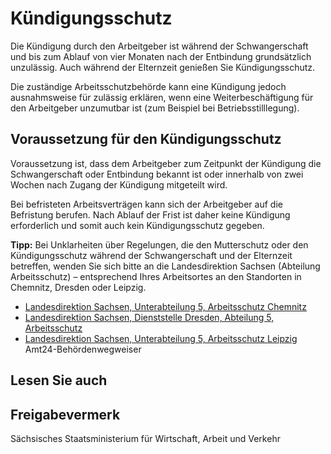# Kündigungsschutz

Die Kündigung durch den Arbeitgeber ist während der Schwangerschaft und bis zum Ablauf von vier Monaten nach der Entbindung grundsätzlich unzulässig. Auch während der Elternzeit genießen Sie Kündigungsschutz.

Die zuständige Arbeitsschutzbehörde kann eine Kündigung jedoch ausnahmsweise für zulässig erklären, wenn eine Weiterbeschäftigung für den Arbeitgeber unzumutbar ist (zum Beispiel bei Betriebsstilllegung).

Voraussetzung für den Kündigungsschutz
--------------------------------------

Voraussetzung ist, dass dem Arbeitgeber zum Zeitpunkt der Kündigung die Schwangerschaft oder Entbindung bekannt ist oder innerhalb von zwei Wochen nach Zugang der Kündigung mitgeteilt wird.

Bei befristeten Arbeitsverträgen kann sich der Arbeitgeber auf die Befristung berufen. Nach Ablauf der Frist ist daher keine Kündigung erforderlich und somit auch kein Kündigungsschutz gegeben.

**Tipp:** Bei Unklarheiten über Regelungen, die den Mutterschutz oder den Kündigungsschutz während der Schwangerschaft und der Elternzeit betreffen, wenden Sie sich bitte an die Landesdirektion Sachsen (Abteilung Arbeitsschutz) – entsprechend Ihres Arbeitsortes an den Standorten in Chemnitz, Dresden oder Leipzig.

* [Landesdirektion Sachsen, Unterabteilung 5, Arbeitsschutz Chemnitz](https://amt24.sachsen.de/web/guest/organisationseinheit/-/sbw-oe/Dienstsitz+Chemnitz+Landesdirektion+Sachsen-6008351-organisationseinheit-0 "Amt24: LDS Abteilung 5 - Arbeitsschutz, Standort Chemnitz")
* [Landesdirektion Sachsen, Dienststelle Dresden, Abteilung 5, Arbeitsschutz](https://amt24.sachsen.de/web/guest/organisationseinheit/-/sbw-oe/Abteilung+5+Arbeitsschutz-6004382-organisationseinheit-0 "Amt24: LDS Abteilung 5 - Arbeitssschutz")
* [Landesdirektion Sachsen, Unterabteilung 5, Arbeitsschutz Leipzig](http://amt24.sachsen.de/ZFinder/behoerden.do?action=showdetail&modul=BHW&id=1087720!0 "Amt24: LDS Abteilung 5, Arbeitsschutz - Dienststelle Leipzig")  
  Amt24-Behördenwegweiser

## Lesen Sie auch

## Freigabevermerk

Sächsisches Staatsministerium für Wirtschaft, Arbeit und Verkehr
